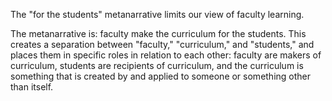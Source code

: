 The "for the students" metanarrative limits our view of faculty learning.

The metanarrative is: faculty make the curriculum for the students. This creates a separation between "faculty," "curriculum," and "students," and places them in specific roles in relation to each other: faculty are makers of curriculum, students are recipients of curriculum, and the curriculum is something that is created by and applied to someone or something other than itself.
